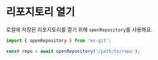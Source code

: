 # 리포지토리 열기

로컬에 저장된 리포지토리를 열기 위해 `openRepository`를 사용해요.

```ts
import { openRepository } from 'es-git';

const repo = await openRepository('/path/to/repo');
```
